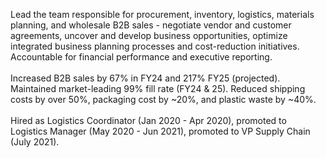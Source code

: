 Lead the team responsible for procurement, inventory, logistics, materials planning, and wholesale B2B sales - negotiate vendor and customer agreements, uncover and develop business opportunities, optimize integrated business planning processes and cost-reduction initiatives. Accountable for financial performance and executive reporting.<br>
<br>
Increased B2B sales by 67% in FY24 and 217% FY25 (projected). Maintained market-leading 99% fill rate (FY24 & 25). Reduced shipping costs by over 50%, packaging cost by ~20%, and plastic waste by ~40%.<br>
<br>
Hired as Logistics Coordinator (Jan 2020 - Apr 2020), promoted to Logistics Manager (May 2020 - Jun 2021), promoted to VP Supply Chain (July 2021).
